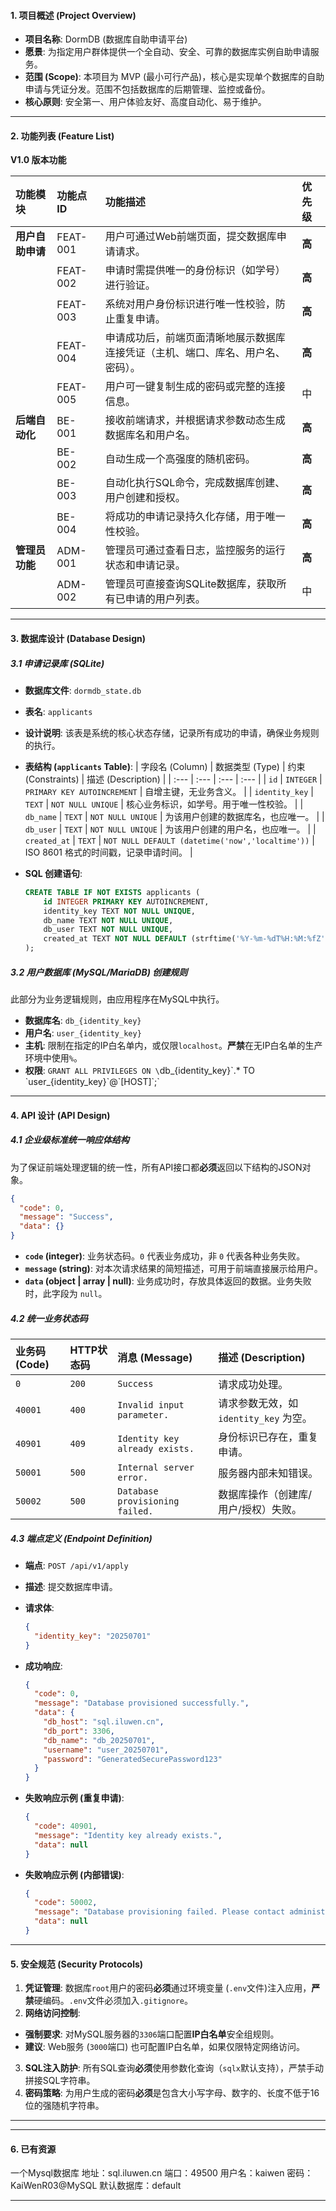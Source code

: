 #### **1. 项目概述 (Project Overview)**

* **项目名称**: DormDB (数据库自助申请平台)
* **愿景**: 为指定用户群体提供一个全自动、安全、可靠的数据库实例自助申请服务。
* **范围 (Scope)**: 本项目为 MVP (最小可行产品)，核心是实现单个数据库的自助申请与凭证分发。范围不包括数据库的后期管理、监控或备份。
* **核心原则**: 安全第一、用户体验友好、高度自动化、易于维护。

-----

#### **2. 功能列表 (Feature List)**

**V1.0 版本功能**

| 功能模块 | 功能点ID | 功能描述 | 优先级 |
| :--- | :--- | :--- | :--- |
| **用户自助申请** | FEAT-001 | 用户可通过Web前端页面，提交数据库申请请求。 | **高** |
| | FEAT-002 | 申请时需提供唯一的身份标识（如学号）进行验证。 | **高** |
| | FEAT-003 | 系统对用户身份标识进行唯一性校验，防止重复申请。 | **高** |
| | FEAT-004 | 申请成功后，前端页面清晰地展示数据库连接凭证（主机、端口、库名、用户名、密码）。 | **高** |
| | FEAT-005 | 用户可一键复制生成的密码或完整的连接信息。 | 中 |
| **后端自动化** | BE-001 | 接收前端请求，并根据请求参数动态生成数据库名和用户名。 | **高** |
| | BE-002 | 自动生成一个高强度的随机密码。 | **高** |
| | BE-003 | 自动化执行SQL命令，完成数据库创建、用户创建和授权。 | **高** |
| | BE-004 | 将成功的申请记录持久化存储，用于唯一性校验。 | **高** |
| **管理员功能** | ADM-001 | 管理员可通过查看日志，监控服务的运行状态和申请记录。 | **高** |
| | ADM-002 | 管理员可直接查询SQLite数据库，获取所有已申请的用户列表。 | 中 |

-----

#### **3. 数据库设计 (Database Design)**

##### **3.1 申请记录库 (SQLite)**

* **数据库文件**: `dormdb_state.db`

* **表名**: `applicants`

* **设计说明**: 该表是系统的核心状态存储，记录所有成功的申请，确保业务规则的执行。

* **表结构 (`applicants` Table)**:
  | 字段名 (Column) | 数据类型 (Type) | 约束 (Constraints) | 描述 (Description) |
  | :--- | :--- | :--- | :--- |
  | `id` | `INTEGER` | `PRIMARY KEY AUTOINCREMENT` | 自增主键，无业务含义。 |
  | `identity_key` | `TEXT` | `NOT NULL UNIQUE` | 核心业务标识，如学号。用于唯一性校验。 |
  | `db_name` | `TEXT` | `NOT NULL UNIQUE` | 为该用户创建的数据库名，也应唯一。 |
  | `db_user` | `TEXT` | `NOT NULL UNIQUE` | 为该用户创建的用户名，也应唯一。 |
  | `created_at` | `TEXT` | `NOT NULL DEFAULT (datetime('now','localtime'))` | ISO 8601 格式的时间戳，记录申请时间。 |

* **SQL 创建语句**:

  ```sql
  CREATE TABLE IF NOT EXISTS applicants (
      id INTEGER PRIMARY KEY AUTOINCREMENT,
      identity_key TEXT NOT NULL UNIQUE,
      db_name TEXT NOT NULL UNIQUE,
      db_user TEXT NOT NULL UNIQUE,
      created_at TEXT NOT NULL DEFAULT (strftime('%Y-%m-%dT%H:%M:%fZ', 'now'))
  );
  ```

##### **3.2 用户数据库 (MySQL/MariaDB) 创建规则**

此部分为业务逻辑规则，由应用程序在MySQL中执行。

* **数据库名**: `db_{identity_key}`
* **用户名**: `user_{identity_key}`
* **主机**: 限制在指定的IP白名单内，或仅限`localhost`。**严禁**在无IP白名单的生产环境中使用`%`。
* **权限**: `GRANT ALL PRIVILEGES ON \`db\_{identity\_key}\`.\* TO \`user\_{identity\_key}\`@\`[HOST]\`;\`

-----

#### **4. API 设计 (API Design)**

##### **4.1 企业级标准统一响应体结构**

为了保证前端处理逻辑的统一性，所有API接口都**必须**返回以下结构的JSON对象。

```json
{
  "code": 0,
  "message": "Success",
  "data": {}
}
```

* **`code` (integer)**: 业务状态码。`0` 代表业务成功，非 `0` 代表各种业务失败。
* **`message` (string)**: 对本次请求结果的简短描述，可用于前端直接展示给用户。
* **`data` (object | array | null)**: 业务成功时，存放具体返回的数据。业务失败时，此字段为 `null`。

##### **4.2 统一业务状态码**

| 业务码 (Code) | HTTP状态码 | 消息 (Message) | 描述 (Description) |
| :--- | :--- | :--- | :--- |
| `0` | `200` | `Success` | 请求成功处理。 |
| `40001` | `400` | `Invalid input parameter.` | 请求参数无效，如 `identity_key` 为空。 |
| `40901` | `409` | `Identity key already exists.` | 身份标识已存在，重复申请。 |
| `50001` | `500` | `Internal server error.` | 服务器内部未知错误。 |
| `50002` | `500` | `Database provisioning failed.` | 数据库操作（创建库/用户/授权）失败。 |

##### **4.3 端点定义 (Endpoint Definition)**

* **端点**: `POST /api/v1/apply`

* **描述**: 提交数据库申请。

* **请求体**:

  ```json
  {
    "identity_key": "20250701"
  }
  ```

* **成功响应**:

  ```json
  {
    "code": 0,
    "message": "Database provisioned successfully.",
    "data": {
      "db_host": "sql.iluwen.cn",
      "db_port": 3306,
      "db_name": "db_20250701",
      "username": "user_20250701",
      "password": "GeneratedSecurePassword123"
    }
  }
  ```

* **失败响应示例 (重复申请)**:

  ```json
  {
    "code": 40901,
    "message": "Identity key already exists.",
    "data": null
  }
  ```

* **失败响应示例 (内部错误)**:

  ```json
  {
    "code": 50002,
    "message": "Database provisioning failed. Please contact administrator.",
    "data": null
  }
  ```

-----

#### **5. 安全规范 (Security Protocols)**

1.  **凭证管理**: 数据库`root`用户的密码**必须**通过环境变量 (`.env`文件)注入应用，**严禁**硬编码。`.env`文件必须加入`.gitignore`。
2.  **网络访问控制**:
   * **强制要求**: 对MySQL服务器的`3306`端口配置**IP白名单**安全组规则。
   * **建议**: Web服务 (`3000`端口) 也可配置IP白名单，如果仅限特定网络访问。
3.  **SQL注入防护**: 所有SQL查询**必须**使用参数化查询（`sqlx`默认支持），严禁手动拼接SQL字符串。
4.  **密码策略**: 为用户生成的密码**必须**是包含大小写字母、数字的、长度不低于16位的强随机字符串。

-----

-----
#### **6. 已有资源**

一个Mysql数据库
地址：sql.iluwen.cn
端口：49500
用户名：kaiwen
密码：KaiWenR03@MySQL
默认数据库：default

-----